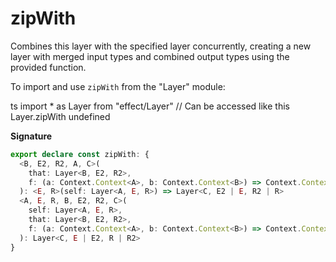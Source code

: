 # zipWith

Combines this layer with the specified layer concurrently, creating a new layer with merged input types and
combined output types using the provided function.

To import and use `zipWith` from the "Layer" module:

ts
import \* as Layer from "effect/Layer"
// Can be accessed like this
Layer.zipWith
undefined

**Signature**

```ts
export declare const zipWith: {
  <B, E2, R2, A, C>(
    that: Layer<B, E2, R2>,
    f: (a: Context.Context<A>, b: Context.Context<B>) => Context.Context<C>
  ): <E, R>(self: Layer<A, E, R>) => Layer<C, E2 | E, R2 | R>
  <A, E, R, B, E2, R2, C>(
    self: Layer<A, E, R>,
    that: Layer<B, E2, R2>,
    f: (a: Context.Context<A>, b: Context.Context<B>) => Context.Context<C>
  ): Layer<C, E | E2, R | R2>
}
```

